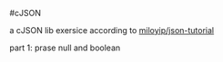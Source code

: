 #cJSON

a cJSON lib exersice
    according to [miloyip/json-tutorial](https://github.com/miloyip/json-tutorial)


part 1:
    prase null and boolean